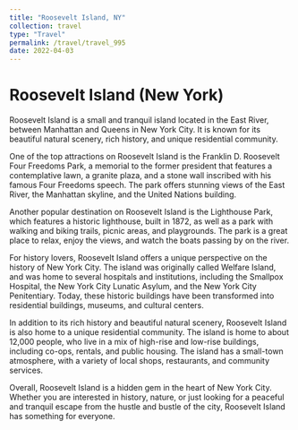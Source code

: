 ```yaml
---
title: "Roosevelt Island, NY"
collection: travel
type: "Travel"
permalink: /travel/travel_995
date: 2022-04-03
---
```


# Roosevelt Island (New York)
Roosevelt Island is a small and tranquil island located in the East River, between Manhattan and Queens in New York City. It is known for its beautiful natural scenery, rich history, and unique residential community.

One of the top attractions on Roosevelt Island is the Franklin D. Roosevelt Four Freedoms Park, a memorial to the former president that features a contemplative lawn, a granite plaza, and a stone wall inscribed with his famous Four Freedoms speech. The park offers stunning views of the East River, the Manhattan skyline, and the United Nations building.

Another popular destination on Roosevelt Island is the Lighthouse Park, which features a historic lighthouse, built in 1872, as well as a park with walking and biking trails, picnic areas, and playgrounds. The park is a great place to relax, enjoy the views, and watch the boats passing by on the river.

For history lovers, Roosevelt Island offers a unique perspective on the history of New York City. The island was originally called Welfare Island, and was home to several hospitals and institutions, including the Smallpox Hospital, the New York City Lunatic Asylum, and the New York City Penitentiary. Today, these historic buildings have been transformed into residential buildings, museums, and cultural centers.

In addition to its rich history and beautiful natural scenery, Roosevelt Island is also home to a unique residential community. The island is home to about 12,000 people, who live in a mix of high-rise and low-rise buildings, including co-ops, rentals, and public housing. The island has a small-town atmosphere, with a variety of local shops, restaurants, and community services.

Overall, Roosevelt Island is a hidden gem in the heart of New York City. Whether you are interested in history, nature, or just looking for a peaceful and tranquil escape from the hustle and bustle of the city, Roosevelt Island has something for everyone.
